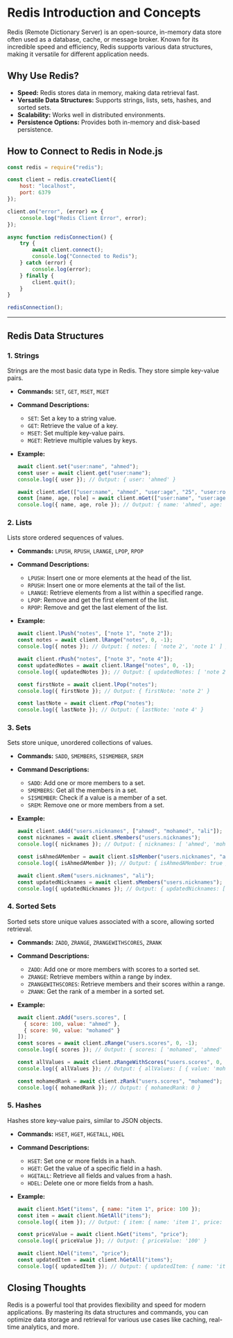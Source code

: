 # Redis Introduction and Concepts

Redis (Remote Dictionary Server) is an open-source, in-memory data store often used as a database, cache, or message broker. Known for its incredible speed and efficiency, Redis supports various data structures, making it versatile for different application needs.

## Why Use Redis?

- **Speed:** Redis stores data in memory, making data retrieval fast.
- **Versatile Data Structures:** Supports strings, lists, sets, hashes, and sorted sets.
- **Scalability:** Works well in distributed environments.
- **Persistence Options:** Provides both in-memory and disk-based persistence.

## How to Connect to Redis in Node.js

```javascript
const redis = require("redis");

const client = redis.createClient({
    host: "localhost",
    port: 6379
});

client.on("error", (error) => {
    console.log("Redis Client Error", error);
});

async function redisConnection() {
    try {
        await client.connect();
        console.log("Connected to Redis");
    } catch (error) {
        console.log(error);
    } finally {
        client.quit();
    }
}

redisConnection();
```

---

## Redis Data Structures

### 1. Strings

Strings are the most basic data type in Redis. They store simple key-value pairs.

- **Commands:** `SET`, `GET`, `MSET`, `MGET`
- **Command Descriptions:**
  - `SET`: Set a key to a string value.
  - `GET`: Retrieve the value of a key.
  - `MSET`: Set multiple key-value pairs.
  - `MGET`: Retrieve multiple values by keys.

- **Example:**
  ```javascript
  await client.set("user:name", "ahmed");
  const user = await client.get("user:name");
  console.log({ user }); // Output: { user: 'ahmed' }

  await client.mSet(["user:name", "ahmed", "user:age", "25", "user:role", "admin"]);
  const [name, age, role] = await client.mGet(["user:name", "user:age", "user:role"]);
  console.log({ name, age, role }); // Output: { name: 'ahmed', age: '25', role: 'admin' }
  ```

### 2. Lists

Lists store ordered sequences of values.

- **Commands:** `LPUSH`, `RPUSH`, `LRANGE`, `LPOP`, `RPOP`
- **Command Descriptions:**
  - `LPUSH`: Insert one or more elements at the head of the list.
  - `RPUSH`: Insert one or more elements at the tail of the list.
  - `LRANGE`: Retrieve elements from a list within a specified range.
  - `LPOP`: Remove and get the first element of the list.
  - `RPOP`: Remove and get the last element of the list.

- **Example:**
  ```javascript
  await client.lPush("notes", ["note 1", "note 2"]);
  const notes = await client.lRange("notes", 0, -1);
  console.log({ notes }); // Output: { notes: [ 'note 2', 'note 1' ] }

  await client.rPush("notes", ["note 3", "note 4"]);
  const updatedNotes = await client.lRange("notes", 0, -1);
  console.log({ updatedNotes }); // Output: { updatedNotes: [ 'note 2', 'note 1', 'note 3', 'note 4' ] }

  const firstNote = await client.lPop("notes");
  console.log({ firstNote }); // Output: { firstNote: 'note 2' }

  const lastNote = await client.rPop("notes");
  console.log({ lastNote }); // Output: { lastNote: 'note 4' }
  ```

### 3. Sets

Sets store unique, unordered collections of values.

- **Commands:** `SADD`, `SMEMBERS`, `SISMEMBER`, `SREM`
- **Command Descriptions:**
  - `SADD`: Add one or more members to a set.
  - `SMEMBERS`: Get all the members in a set.
  - `SISMEMBER`: Check if a value is a member of a set.
  - `SREM`: Remove one or more members from a set.

- **Example:**
  ```javascript
  await client.sAdd("users.nicknames", ["ahmed", "mohamed", "ali"]);
  const nicknames = await client.sMembers("users.nicknames");
  console.log({ nicknames }); // Output: { nicknames: [ 'ahmed', 'mohamed', 'ali' ] }

  const isAhmedAMember = await client.sIsMember("users.nicknames", "ahmed");
  console.log({ isAhmedAMember }); // Output: { isAhmedAMember: true }

  await client.sRem("users.nicknames", "ali");
  const updatedNicknames = await client.sMembers("users.nicknames");
  console.log({ updatedNicknames }); // Output: { updatedNicknames: [ 'ahmed', 'mohamed' ] }
  ```

### 4. Sorted Sets

Sorted sets store unique values associated with a score, allowing sorted retrieval.

- **Commands:** `ZADD`, `ZRANGE`, `ZRANGEWITHSCORES`, `ZRANK`
- **Command Descriptions:**
  - `ZADD`: Add one or more members with scores to a sorted set.
  - `ZRANGE`: Retrieve members within a range by index.
  - `ZRANGEWITHSCORES`: Retrieve members and their scores within a range.
  - `ZRANK`: Get the rank of a member in a sorted set.

- **Example:**
  ```javascript
  await client.zAdd("users.scores", [
    { score: 100, value: "ahmed" },
    { score: 90, value: "mohamed" }
  ]);
  const scores = await client.zRange("users.scores", 0, -1);
  console.log({ scores }); // Output: { scores: [ 'mohamed', 'ahmed' ] }

  const allValues = await client.zRangeWithScores("users.scores", 0, -1);
  console.log({ allValues }); // Output: { allValues: [ { value: 'mohamed', score: 90 }, { value: 'ahmed', score: 100 } ] }

  const mohamedRank = await client.zRank("users.scores", "mohamed");
  console.log({ mohamedRank }); // Output: { mohamedRank: 0 }
  ```

### 5. Hashes

Hashes store key-value pairs, similar to JSON objects.

- **Commands:** `HSET`, `HGET`, `HGETALL`, `HDEL`
- **Command Descriptions:**
  - `HSET`: Set one or more fields in a hash.
  - `HGET`: Get the value of a specific field in a hash.
  - `HGETALL`: Retrieve all fields and values from a hash.
  - `HDEL`: Delete one or more fields from a hash.

- **Example:**
  ```javascript
  await client.hSet("items", { name: "item 1", price: 100 });
  const item = await client.hGetAll("items");
  console.log({ item }); // Output: { item: { name: 'item 1', price: '100' } }

  const priceValue = await client.hGet("items", "price");
  console.log({ priceValue }); // Output: { priceValue: '100' }

  await client.hDel("items", "price");
  const updatedItem = await client.hGetAll("items");
  console.log({ updatedItem }); // Output: { updatedItem: { name: 'item 1' } }
  ```

## Closing Thoughts

Redis is a powerful tool that provides flexibility and speed for modern applications. By mastering its data structures and commands, you can optimize data storage and retrieval for various use cases like caching, real-time analytics, and more.

